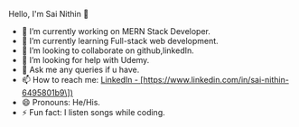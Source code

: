 Hello, I'm Sai Nithin 👋

- 🔭 I’m currently working on MERN Stack Developer.
- 🌱 I’m currently learning Full-stack web development.
- 👯 I’m looking to collaborate on github,linkedIn.
- 🤔 I’m looking for help with Udemy.
- 💬 Ask me any queries if u have.
- 📫 How to reach me: [LinkedIn - \[https://www.linkedin.com/in/sai-nithin-6495801b9\])](LinkedIn%20-%20%5Bhttps://www.linkedin.com/in/sai-nithin-6495801b9%5D%29)
- 😄 Pronouns: He/His.
- ⚡ Fun fact: I listen songs while coding. 

